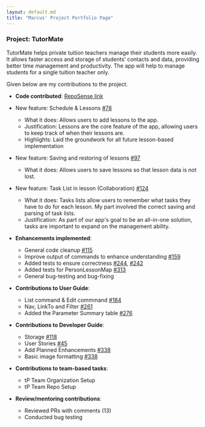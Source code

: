```yaml
---
layout: default.md
title: "Marcus' Project Portfolio Page"
---
```


### Project: TutorMate

TutorMate helps private tuition teachers manage their students more easily. It allows faster access and storage of students’ contacts and data, providing better time management and productivity. The app will help to manage students for a single tuition teacher only.

Given below are my contributions to the project.

* **Code contributed**: [RepoSense link](https://nus-cs2103-ay2324s1.github.io/tp-dashboard/?search=&sort=groupTitle&sortWithin=title&timeframe=commit&mergegroup=&groupSelect=groupByRepos&breakdown=true&checkedFileTypes=docs~functional-code~test-code&since=2023-09-22&tabOpen=true&tabType=authorship&tabAuthor=HollaG&tabRepo=AY2324S1-CS2103T-T11-3%2Ftp%5Bmaster%5D&authorshipIsMergeGroup=false&authorshipFileTypes=docs~functional-code~test-code&authorshipIsBinaryFileTypeChecked=false&authorshipIsIgnoredFilesChecked=false)

* New feature: Schedule & Lessons [#78](https://github.com/AY2324S1-CS2103T-T11-3/tp/pull/78)
  * What it does: Allows users to add lessons to the app.
  * Justification: Lessons are the core feature of the app, allowing users to keep track of when their lessons are.
  * Highlights: Laid the groundwork for all future lesson-based implementation

* New feature: Saving and restoring of lessons [#97](https://github.com/AY2324S1-CS2103T-T11-3/tp/pull/97)
  * What it does: Allows users to save lessons so that lesson data is not lost.

* New feature: Task List in lesson (Collaboration) [#124](https://github.com/AY2324S1-CS2103T-T11-3/tp/pull/124)
  * What it does: Tasks lists allow users to remember what tasks they have to do for each lesson. My part involved the correct saving and parsing of task lists.
  * Justification: As part of our app's goal to be an all-in-one solution, tasks are important to expand on the management ability.

* **Enhancements implemented**:
    * General code cleanup [#115](https://github.com/AY2324S1-CS2103T-T11-3/tp/pull/115)
    * Improve output of commands to enhance understanding [#159](https://github.com/AY2324S1-CS2103T-T11-3/tp/pull/159)
    * Added tests to ensure correctness [#244](https://github.com/AY2324S1-CS2103T-T11-3/tp/pull/244), [#242](https://github.com/AY2324S1-CS2103T-T11-3/tp/pull/242)
    * Added tests for PersonLessonMap [#313](https://github.com/AY2324S1-CS2103T-T11-3/tp/pull/313)
    * General bug-testing and bug-fixing

* **Contributions to User Guide**:
    * List command & Edit commmand [#184](https://github.com/AY2324S1-CS2103T-T11-3/tp/pull/184)
    * Nav, LinkTo and Filter [#261](https://github.com/AY2324S1-CS2103T-T11-3/tp/pull/261)
    * Added the Parameter Summary table [#276](https://github.com/AY2324S1-CS2103T-T11-3/tp/pull/276)

* **Contributions to Developer Guide**:
    * Storage [#118](https://github.com/AY2324S1-CS2103T-T11-3/tp/pull/118)
    * User Stories [#45](https://github.com/AY2324S1-CS2103T-T11-3/tp/pull/45)
    * Add Planned Enhancements [#338](https://github.com/AY2324S1-CS2103T-T11-3/tp/pull/338)
    * Basic image formatting [#338](https://github.com/AY2324S1-CS2103T-T11-3/tp/pull/338)

* **Contributions to team-based tasks**:
    * tP Team Organization Setup
    * tP Team Repo Setup

* **Review/mentoring contributions**:
    * Reviewed PRs with comments (13)
    * Conducted bug testing 

